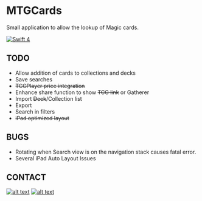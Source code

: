 

# MTGCards
Small application to allow the lookup of Magic cards.

<p align="left">
    <a href="https://swift.org">
        <img src="http://img.shields.io/badge/swift-5-brightgreen.svg" alt="Swift 4">
    </a>
</p>

## TODO
* Allow addition of cards to collections and decks
* Save searches
* ~~TCGPlayer price integration~~
* Enhance share function to show ~~TCG link~~ or Gatherer
* Import ~~Deck~~/Collection list
* Export
* Search in filters
* ~~iPad optimized layout~~

## BUGS
* Rotating when Search view is on the navigation stack causes fatal error.
* Several iPad Auto Layout Issues

## CONTACT
<!-- display the social media buttons in your README -->

[![alt text][1.1]][1]
[![alt text][6.1]][6]


<!-- links to social media icons -->
<!-- no need to change these -->

<!-- icons with padding -->

[1.1]: http://i.imgur.com/tXSoThF.png (@RoboticSnailSW)
[6.1]: http://i.imgur.com/0o48UoR.png (github)

<!-- icons without padding -->

[1.2]: http://i.imgur.com/wWzX9uB.png (@RoboticSnailSW)
[6.2]: http://i.imgur.com/9I6NRUm.png (github)


<!-- links to your social media accounts -->
<!-- update these accordingly -->

[1]: http://www.twitter.com/roboticsnailSW
[6]: http://www.github.com/jmcsmith/MTGCards
